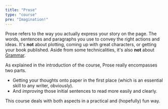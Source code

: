 ```yaml
---
title: "Prose"
type: "course"
pre: "Imagination!"
---
```


Prose refers to the way you actually express your story on the page. The words, sentences and paragraphs you use to convey the right actions and ideas. It's **not** about plotting, coming up with great characters, or getting your book published. Aside from some technicalities, it's also **not** about [Grammar](../../english/).

As explained in the introduction of the course, Prose really encompasses two parts.

* Getting your thoughts onto paper in the first place (which is an essential skill to any writer, obviously).
* And _improving_ those initial sentences to read more easily and clearly. 

This course deals with both aspects in a practical and (hopefully) fun way. 
